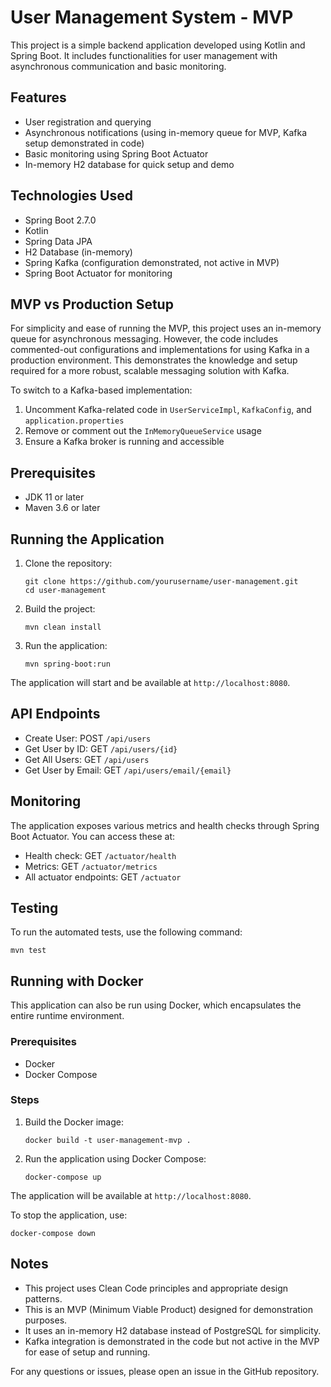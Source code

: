 # User Management System - MVP

This project is a simple backend application developed using Kotlin and Spring Boot. It includes functionalities for user management with asynchronous communication and basic monitoring.

## Features

- User registration and querying
- Asynchronous notifications (using in-memory queue for MVP, Kafka setup demonstrated in code)
- Basic monitoring using Spring Boot Actuator
- In-memory H2 database for quick setup and demo

## Technologies Used

- Spring Boot 2.7.0
- Kotlin
- Spring Data JPA
- H2 Database (in-memory)
- Spring Kafka (configuration demonstrated, not active in MVP)
- Spring Boot Actuator for monitoring

## MVP vs Production Setup

For simplicity and ease of running the MVP, this project uses an in-memory queue for asynchronous messaging. However, the code includes commented-out configurations and implementations for using Kafka in a production environment. This demonstrates the knowledge and setup required for a more robust, scalable messaging solution with Kafka.

To switch to a Kafka-based implementation:
1. Uncomment Kafka-related code in `UserServiceImpl`, `KafkaConfig`, and `application.properties`
2. Remove or comment out the `InMemoryQueueService` usage
3. Ensure a Kafka broker is running and accessible

## Prerequisites

- JDK 11 or later
- Maven 3.6 or later

## Running the Application

1. Clone the repository:
   ```
   git clone https://github.com/yourusername/user-management.git
   cd user-management
   ```

2. Build the project:
   ```
   mvn clean install
   ```

3. Run the application:
   ```
   mvn spring-boot:run
   ```

The application will start and be available at `http://localhost:8080`.

## API Endpoints

- Create User: POST `/api/users`
- Get User by ID: GET `/api/users/{id}`
- Get All Users: GET `/api/users`
- Get User by Email: GET `/api/users/email/{email}`

## Monitoring

The application exposes various metrics and health checks through Spring Boot Actuator. You can access these at:

- Health check: GET `/actuator/health`
- Metrics: GET `/actuator/metrics`
- All actuator endpoints: GET `/actuator`

## Testing

To run the automated tests, use the following command:

   ```
   mvn test
   ```

## Running with Docker

This application can also be run using Docker, which encapsulates the entire runtime environment.

### Prerequisites

- Docker
- Docker Compose

### Steps

1. Build the Docker image:
   ```
   docker build -t user-management-mvp .
   ```

2. Run the application using Docker Compose:
   ```
   docker-compose up
   ```
The application will be available at `http://localhost:8080`.

To stop the application, use:
   ```
   docker-compose down
   ```

## Notes

- This project uses Clean Code principles and appropriate design patterns.
- This is an MVP (Minimum Viable Product) designed for demonstration purposes.
- It uses an in-memory H2 database instead of PostgreSQL for simplicity.
- Kafka integration is demonstrated in the code but not active in the MVP for ease of setup and running.

For any questions or issues, please open an issue in the GitHub repository.